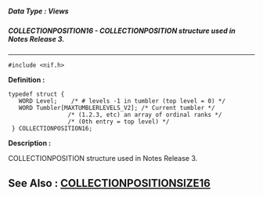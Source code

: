 ##### Data Type : Views
##### COLLECTIONPOSITION16 - COLLECTIONPOSITION structure used in Notes Release 3.
---
```
#include <nif.h>
```

**Definition :**
```
typedef struct {
   WORD Level;    /* # levels -1 in tumbler (top level = 0) */
   WORD Tumbler[MAXTUMBLERLEVELS_V2]; /* Current tumbler */
                 /* (1.2.3, etc) an array of ordinal ranks */
                 /* (0th entry = top level) */
 } COLLECTIONPOSITION16;
```

**Description :**

COLLECTIONPOSITION structure used in Notes Release 3.


**See Also :**
[COLLECTIONPOSITIONSIZE16](/domino-c-api-docs/reference/Func/COLLECTIONPOSITIONSIZE16)
---
